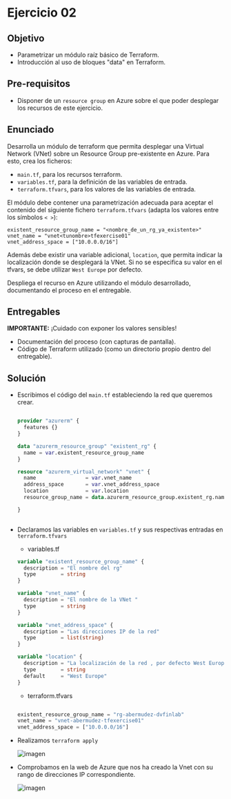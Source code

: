# Ejercicio 02

## Objetivo

- Parametrizar un módulo raíz básico de Terraform.
- Introducción al uso de bloques "data" en Terraform.

## Pre-requisitos

- Disponer de un `resource group` en Azure sobre el que poder desplegar los recursos de este ejercicio.

## Enunciado

Desarrolla un módulo de terraform que permita desplegar una Virtual Network (VNet) sobre un Resource Group pre-existente en Azure. Para esto, crea los ficheros:

- `main.tf`, para los recursos terraform.
- `variables.tf`, para la definición de las variables de entrada.
- `terraform.tfvars`, para los valores de las variables de entrada.

El módulo debe contener una parametrización adecuada para aceptar el contenido del siguiente fichero `terraform.tfvars` (adapta los valores entre los símbolos `< >`):

```hcl
existent_resource_group_name = "<nombre_de_un_rg_ya_existente>"
vnet_name = "vnet<tunombre>tfexercise01"
vnet_address_space = ["10.0.0.0/16"]
```

Además debe existir una variable adicional, `location`, que permita indicar la localización donde se desplegará la VNet. Si no se especifica su valor en el tfvars, se debe utilizar `West Europe` por defecto.

Despliega el recurso en Azure utilizando el módulo desarrollado, documentando el proceso en el entregable.

## Entregables

**IMPORTANTE:** ¡Cuidado con exponer los valores sensibles!

- Documentación del proceso (con capturas de pantalla).
- Código de Terraform utilizado (como un directorio propio dentro del entregable).



## Solución


- Escribimos el código del `main.tf` estableciendo la red que queremos crear.

  ```terraform

  provider "azurerm" {
    features {}
  }
  
  data "azurerm_resource_group" "existent_rg" {
    name = var.existent_resource_group_name
  }
  
  resource "azurerm_virtual_network" "vnet" {
    name                = var.vnet_name
    address_space       = var.vnet_address_space
    location            = var.location
    resource_group_name = data.azurerm_resource_group.existent_rg.name
  
  }
    

  ```

- Declaramos las variables en `variables.tf` y sus respectivas entradas en `terraform.tfvars`


  - variables.tf
 
  ```terraform 
  variable "existent_resource_group_name" {
    description = "El nombre del rg"
    type        = string
  }
  
  variable "vnet_name" {
    description = "El nombre de la VNet "
    type        = string
  }
  
  variable "vnet_address_space" {
    description = "Las direcciones IP de la red"
    type        = list(string)
  }
  
  variable "location" {
    description = "La localización de la red , por defecto West Europe"
    type        = string
    default     = "West Europe"
  }
  
  ```


  - terraform.tfvars

  ```terraform

  existent_resource_group_name = "rg-abermudez-dvfinlab"
  vnet_name = "vnet-abermudez-tfexercise01"
  vnet_address_space = ["10.0.0.0/16"]  

  ```

- Realizamos `terraform apply`

  ![imagen](https://github.com/user-attachments/assets/7f64b876-2bfd-48dd-94e5-f61a09fe4a2e)

- Comprobamos en la web de Azure que nos ha creado la Vnet con su rango de direcciones IP correspondiente.

  ![imagen](https://github.com/user-attachments/assets/90f1fb1e-6bc3-4dff-914b-2224cefdac86)

  
